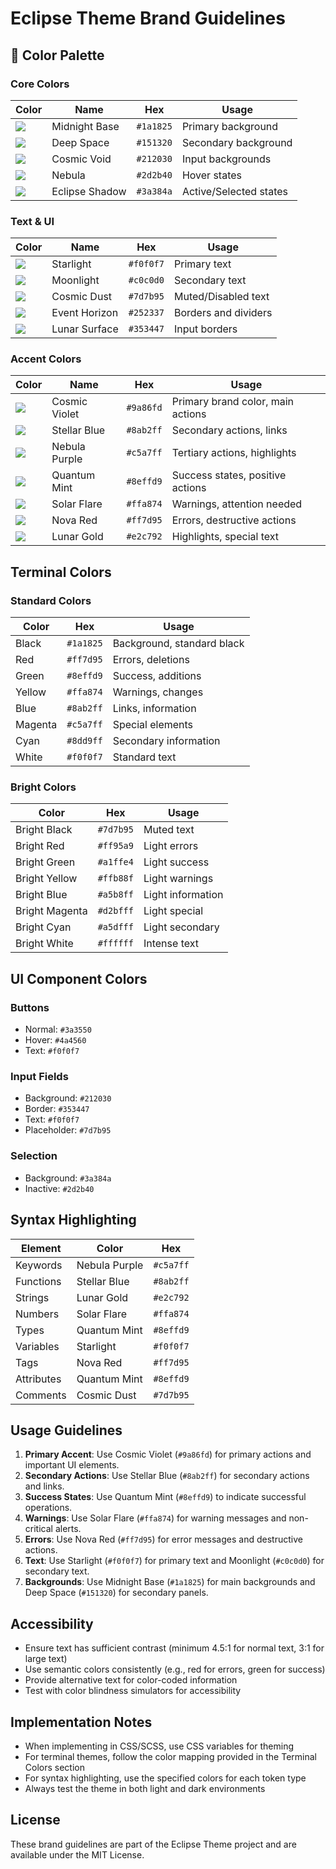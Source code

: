 # Eclipse Theme Brand Guidelines

## 🎨 Color Palette

### Core Colors

| Color | Name | Hex | Usage |
|-------|------|-----|-------|
| ![](https://placehold.co/24x24/1a1825/1a1825.png) | Midnight Base | `#1a1825` | Primary background |
| ![](https://placehold.co/24x24/151320/151320.png) | Deep Space | `#151320` | Secondary background |
| ![](https://placehold.co/24x24/212030/212030.png) | Cosmic Void | `#212030` | Input backgrounds |
| ![](https://placehold.co/24x24/2d2b40/2d2b40.png) | Nebula | `#2d2b40` | Hover states |
| ![](https://placehold.co/24x24/3a384a/3a384a.png) | Eclipse Shadow | `#3a384a` | Active/Selected states |

### Text & UI

| Color | Name | Hex | Usage |
|-------|------|-----|-------|
| ![](https://placehold.co/24x24/f0f0f7/f0f0f7.png) | Starlight | `#f0f0f7` | Primary text |
| ![](https://placehold.co/24x24/c0c0d0/c0c0d0.png) | Moonlight | `#c0c0d0` | Secondary text |
| ![](https://placehold.co/24x24/7d7b95/7d7b95.png) | Cosmic Dust | `#7d7b95` | Muted/Disabled text |
| ![](https://placehold.co/24x24/252337/252337.png) | Event Horizon | `#252337` | Borders and dividers |
| ![](https://placehold.co/24x24/353447/353447.png) | Lunar Surface | `#353447` | Input borders |

### Accent Colors

| Color | Name | Hex | Usage |
|-------|------|-----|-------|
| ![](https://placehold.co/24x24/9a86fd/9a86fd.png) | Cosmic Violet | `#9a86fd` | Primary brand color, main actions |
| ![](https://placehold.co/24x24/8ab2ff/8ab2ff.png) | Stellar Blue | `#8ab2ff` | Secondary actions, links |
| ![](https://placehold.co/24x24/c5a7ff/c5a7ff.png) | Nebula Purple | `#c5a7ff` | Tertiary actions, highlights |
| ![](https://placehold.co/24x24/8effd9/8effd9.png) | Quantum Mint | `#8effd9` | Success states, positive actions |
| ![](https://placehold.co/24x24/ffa874/ffa874.png) | Solar Flare | `#ffa874` | Warnings, attention needed |
| ![](https://placehold.co/24x24/ff7d95/ff7d95.png) | Nova Red | `#ff7d95` | Errors, destructive actions |
| ![](https://placehold.co/24x24/e2c792/e2c792.png) | Lunar Gold | `#e2c792` | Highlights, special text |

## Terminal Colors

### Standard Colors

| Color | Hex | Usage |
|-------|-----|-------|
| Black | `#1a1825` | Background, standard black |
| Red | `#ff7d95` | Errors, deletions |
| Green | `#8effd9` | Success, additions |
| Yellow | `#ffa874` | Warnings, changes |
| Blue | `#8ab2ff` | Links, information |
| Magenta | `#c5a7ff` | Special elements |
| Cyan | `#8dd9ff` | Secondary information |
| White | `#f0f0f7` | Standard text |

### Bright Colors

| Color | Hex | Usage |
|-------|-----|-------|
| Bright Black | `#7d7b95` | Muted text |
| Bright Red | `#ff95a9` | Light errors |
| Bright Green | `#a1ffe4` | Light success |
| Bright Yellow | `#ffb88f` | Light warnings |
| Bright Blue | `#a5b8ff` | Light information |
| Bright Magenta | `#d2bfff` | Light special |
| Bright Cyan | `#a5dfff` | Light secondary |
| Bright White | `#ffffff` | Intense text |

## UI Component Colors

### Buttons
- Normal: `#3a3550`
- Hover: `#4a4560`
- Text: `#f0f0f7`

### Input Fields
- Background: `#212030`
- Border: `#353447`
- Text: `#f0f0f7`
- Placeholder: `#7d7b95`

### Selection
- Background: `#3a384a`
- Inactive: `#2d2b40`

## Syntax Highlighting

| Element | Color | Hex |
|---------|-------|-----|
| Keywords | Nebula Purple | `#c5a7ff` |
| Functions | Stellar Blue | `#8ab2ff` |
| Strings | Lunar Gold | `#e2c792` |
| Numbers | Solar Flare | `#ffa874` |
| Types | Quantum Mint | `#8effd9` |
| Variables | Starlight | `#f0f0f7` |
| Tags | Nova Red | `#ff7d95` |
| Attributes | Quantum Mint | `#8effd9` |
| Comments | Cosmic Dust | `#7d7b95` |

## Usage Guidelines

1. **Primary Accent**: Use Cosmic Violet (`#9a86fd`) for primary actions and important UI elements.
2. **Secondary Actions**: Use Stellar Blue (`#8ab2ff`) for secondary actions and links.
3. **Success States**: Use Quantum Mint (`#8effd9`) to indicate successful operations.
4. **Warnings**: Use Solar Flare (`#ffa874`) for warning messages and non-critical alerts.
5. **Errors**: Use Nova Red (`#ff7d95`) for error messages and destructive actions.
6. **Text**: Use Starlight (`#f0f0f7`) for primary text and Moonlight (`#c0c0d0`) for secondary text.
7. **Backgrounds**: Use Midnight Base (`#1a1825`) for main backgrounds and Deep Space (`#151320`) for secondary panels.

## Accessibility
- Ensure text has sufficient contrast (minimum 4.5:1 for normal text, 3:1 for large text)
- Use semantic colors consistently (e.g., red for errors, green for success)
- Provide alternative text for color-coded information
- Test with color blindness simulators for accessibility

## Implementation Notes
- When implementing in CSS/SCSS, use CSS variables for theming
- For terminal themes, follow the color mapping provided in the Terminal Colors section
- For syntax highlighting, use the specified colors for each token type
- Always test the theme in both light and dark environments

## License
These brand guidelines are part of the Eclipse Theme project and are available under the MIT License.
